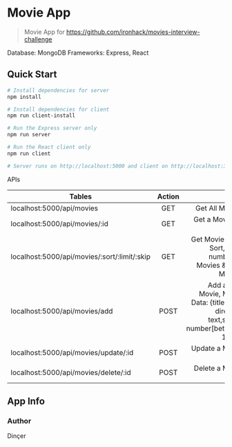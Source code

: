 # Movie App

> Movie App for https://github.com/ironhack/movies-interview-challenge

Database: MongoDB
Frameworks: Express, React

## Quick Start


```bash
# Install dependencies for server
npm install

# Install dependencies for client
npm run client-install

# Run the Express server only
npm run server

# Run the React client only
npm run client

# Server runs on http://localhost:5000 and client on http://localhost:3000
```

APIs

| Tables        | Action          | Desc  |
| ------------- |:-------------:| -----:|
| localhost:5000/api/movies      | GET | Get All Movies |
| localhost:5000/api/movies/:id      | GET      |   Get a Movie by Id |
| localhost:5000/api/movies/:sort/:limit/:skip | GET      |    Get Movies; Set Sort, Limit number of Movies & Skip Movies |
| localhost:5000/api/movies/add      | POST      |   Add a new Movie, Movie Data: {title: text, director: text,score: number[between 1-3],} |
| localhost:5000/api/movies/update/:id      | POST     |   Update a Movie by Id |
| localhost:5000/api/movies/delete/:id      | POST     |   Delete a Movie by Id |

## App Info

### Author

Dinçer
